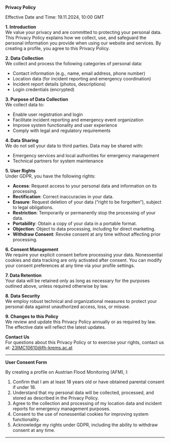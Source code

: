 **Privacy Policy**

Effective Date and Time: 19.11.2024, 10:00 GMT

**1. Introduction**  
We value your privacy and are committed to protecting your personal data. This Privacy Policy explains how we collect, use, and safeguard the personal information you provide when using our website and services. By creating a profile, you agree to this Privacy Policy.  

**2. Data Collection**  
We collect and process the following categories of personal data:  
- Contact information (e.g., name, email address, phone number)  
- Location data (for incident reporting and emergency coordination)  
- Incident report details (photos, descriptions)  
- Login credentials (encrypted)  

**3. Purpose of Data Collection**  
We collect data to:  
- Enable user registration and login  
- Facilitate incident reporting and emergency event organization  
- Improve system functionality and user experience  
- Comply with legal and regulatory requirements  

**4. Data Sharing**  
We do not sell your data to third parties. Data may be shared with:  
- Emergency services and local authorities for emergency management  
- Technical partners for system maintenance  

**5. User Rights**  
Under GDPR, you have the following rights:  
- **Access**: Request access to your personal data and information on its processing.  
- **Rectification**: Correct inaccuracies in your data.  
- **Erasure**: Request deletion of your data (“right to be forgotten”), subject to legal obligations.  
- **Restriction**: Temporarily or permanently stop the processing of your data.  
- **Portability**: Obtain a copy of your data in a portable format.  
- **Objection**: Object to data processing, including for direct marketing.  
- **Withdraw Consent**: Revoke consent at any time without affecting prior processing.  

**6. Consent Management**  
We require your explicit consent before processing your data. Nonessential cookies and data tracking are only activated after consent. You can modify your consent preferences at any time via your profile settings.  

**7. Data Retention**  
Your data will be retained only as long as necessary for the purposes outlined above, unless required otherwise by law.  

**8. Data Security**  
We employ robust technical and organizational measures to protect your personal data against unauthorized access, loss, or misuse.  

**9. Changes to this Policy**  
We review and update this Privacy Policy annually or as required by law. The effective date will reflect the latest updates.  

**Contact Us**  
For questions about this Privacy Policy or to exercise your rights, contact us at: 23IMC10610@fh-krems.ac.at

---

**User Consent Form**

By creating a profile on Austrian Flood Monitoring (AFM), I:  
1. Confirm that I am at least 18 years old or have obtained parental consent if under 18.  
2. Understand that my personal data will be collected, processed, and stored as described in the Privacy Policy.  
3. Agree to the collection and processing of my location data and incident reports for emergency management purposes.  
4. Consent to the use of nonessential cookies for improving system functionality.  
5. Acknowledge my rights under GDPR, including the ability to withdraw consent at any time.  

---